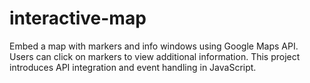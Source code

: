 # interactive-map
 Embed a map with markers and info windows using Google Maps API. Users can click on markers to view additional information. This project introduces API integration and event handling in JavaScript.
